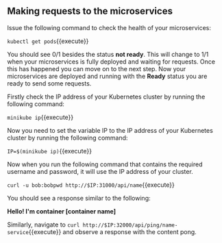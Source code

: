 ## Making requests to the microservices

Issue the following command to check the health of your microservices:

`kubectl get pods`{{execute}}

You should see 0/1 besides the status **not ready**. This will change to 1/1 when your microservices is fully deployed and waiting for requests. Once this has happened you can move on to the next step.
Now your microservices are deployed and running with the **Ready** status you are ready to send some requests.

Firstly check the IP address of your Kubernetes cluster by running the following command:

`minikube ip`{{execute}}

Now you need to set the variable IP to the IP address of your Kubernetes cluster by running the following command:

`IP=$(minikube ip)`{{execute}}

Now when you run the following command that contains the required username and password, it will use the IP address of your cluster.

`curl -u bob:bobpwd http://$IP:31000/api/name`{{execute}}

You should see a response similar to the following:

**Hello! I'm container [container name]**

Similarly, navigate to `curl http://$IP:32000/api/ping/name-service`{{execute}} and observe a response with the content pong.
